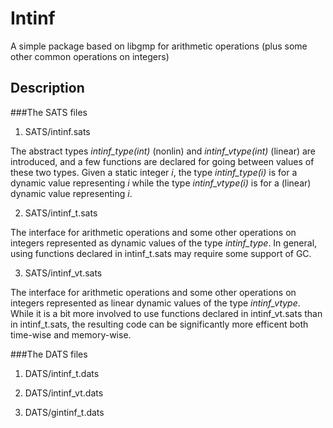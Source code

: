 # Intinf

A simple package based on libgmp for arithmetic operations
(plus some other common operations on integers)

## Description

###The SATS files

1. SATS/intinf.sats

The abstract types *intinf_type(int)* (nonlin) and *intinf_vtype(int)*
(linear) are introduced, and a few functions are declared for going
between values of these two types. Given a static integer _i_, the
type _intinf_type(i)_ is for a dynamic value representing
_i_ while the type _intinf_vtype(i)_ is for a (linear) dynamic value
representing _i_.

2. SATS/intinf_t.sats

The interface for arithmetic operations and some other operations on
integers represented as dynamic values of the type _intinf_type_. In
general, using functions declared in intinf_t.sats may require some
support of GC.

3. SATS/intinf_vt.sats

The interface for arithmetic operations and some other operations on
integers represented as linear dynamic values of the type
_intinf_vtype_. While it is a bit more involved to use functions
declared in intinf_vt.sats than in intinf_t.sats, the resulting code
can be significantly more efficent both time-wise and memory-wise.

###The DATS files

1. DATS/intinf_t.dats

2. DATS/intinf_vt.dats

3. DATS/gintinf_t.dats

